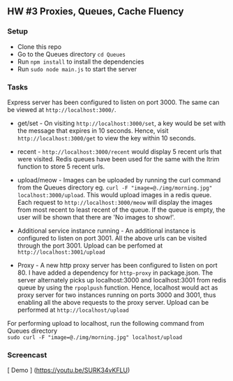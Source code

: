 ## HW #3 Proxies, Queues, Cache Fluency

### Setup
* Clone this repo
* Go to the Queues directory `cd Queues`
* Run `npm install` to install the dependencies
* Run `sudo node main.js` to start the server

### Tasks
Express server has been configured to listen on port 3000. The same can be viewed at `http://localhost:3000/`.

* get/set - On visiting `http://localhost:3000/set`, a key would be set with the message that expires in 10 seconds. Hence, visit `http://localhost:3000/get` to view the key within 10 seconds.

* recent - `http://localhost:3000/recent` would display 5 recent urls that were visited. Redis queues have been used for the same with the ltrim function to store 5 recent urls.

* upload/meow - Images can be uploaded by running the curl command from the Queues directory eg. `curl -F "image=@./img/morning.jpg" localhost:3000/upload`. This would upload images in a redis queue. Each request to `http://localhost:3000/meow` will display the images from most recent to least recent of the queue. If the queue is empty, the user will be shown that there are 'No images to show!'.

* Additional service instance running - An additional instance is configured to listen on port 3001. All the above urls can be visited through the port 3001. Upload can be perfomed at `http://localhost:3001/upload`

* Proxy - A new http proxy server has been configured to listen on port 80. I have added a dependency for `http-proxy` in package.json. The server alternately picks up localhost:3000 and localhost:3001 from redis queue by using the `rpoplpush` function. Hence, localhost would act as proxy server for two instances running on ports 3000 and 3001, thus enabling all the above requests to the proxy server. Upload can be performed at `http://localhost/upload`

For performing upload to localhost, run the following command from Queues directory <br/>
`sudo curl -F "image=@./img/morning.jpg" localhost/upload`

### Screencast
[ Demo ] (https://youtu.be/SURK34vKFLU)
